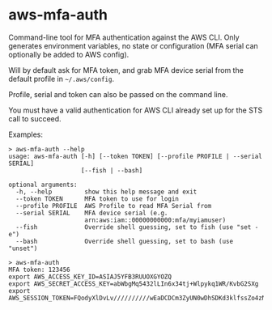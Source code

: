 # aws-mfa-auth
Command-line tool for MFA authentication against the AWS CLI. Only generates environment variables, no state or configuration (MFA serial can optionally be added to AWS config).

Will by default ask for MFA token, and grab MFA device serial from the default profile in `~/.aws/config`.

Profile, serial and token can also be passed on the command line.

You must have a valid authentication for AWS CLI already set up for the STS call to succeed.

Examples:

```
> aws-mfa-auth --help
usage: aws-mfa-auth [-h] [--token TOKEN] [--profile PROFILE | --serial SERIAL]
                    [--fish | --bash]

optional arguments:
  -h, --help         show this help message and exit
  --token TOKEN      MFA token to use for login
  --profile PROFILE  AWS Profile to read MFA Serial from
  --serial SERIAL    MFA device serial (e.g.
                     arn:aws:iam::00000000000:mfa/myiamuser)
  --fish             Override shell guessing, set to fish (use "set -e")
  --bash             Override shell guessing, set to bash (use "unset")

> aws-mfa-auth 
MFA token: 123456
export AWS_ACCESS_KEY_ID=ASIAJ5YFB3RUUOXGYOZQ
export AWS_SECRET_ACCESS_KEY=abWbgMq5432lLIn6x34tj+Wlpykq1WR/KvbG2SXg
export AWS_SESSION_TOKEN=FQodyXlDvLv//////////wEaDCDCm3ZyUN0wDhSDKd3klfssZo4zNgTqnmUiVH0Hp8EUwtdKwvbiAa7JsyXVfzP2vaM0MTZmur/SDFDSf33/77WSdNtpUnaMyEnNP//XA7OVzmzlMLAXKYAbzrq3tBVuXxspEccz+qrxMZkfXD+DfLfkgbKF384kSDksKDF+85kZZTTr6t4t7v1tZ9DNV3xEehNJk8BS5yrD6vKusGRir+ZVm3SDFddfdsDFFD
```

